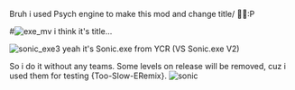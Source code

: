Bruh i used Psych engine to make this mod and change title/ 🗿🗿:P

#![exe_mv](https://user-images.githubusercontent.com/65819389/200395239-16122928-95af-43b0-ab05-b65fe34fcf90.png) i think it's title...


![sonic_exe3](https://user-images.githubusercontent.com/65819389/200395295-8d8937fe-df0a-4cd4-8f58-1fb97279b246.gif) yeah it's Sonic.exe from YCR (VS Sonic.exe V2)

So i do it without any teams. Some levels on release will be removed, cuz i used them for testing {Too-Slow-ERemix}.
![ sonic ]()